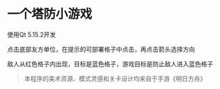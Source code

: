 # 一个塔防小游戏
使用Qt 5.15.2开发

点击底部友方单位，在提示的可部署格子中点击，再点击箭头选择方向

敌人从红色格子内出现，目标是蓝色格子，游戏目标是防止敌人进入蓝色格子

>本程序的美术资源、模式灵感和关卡设计均来自于手游《明日方舟》